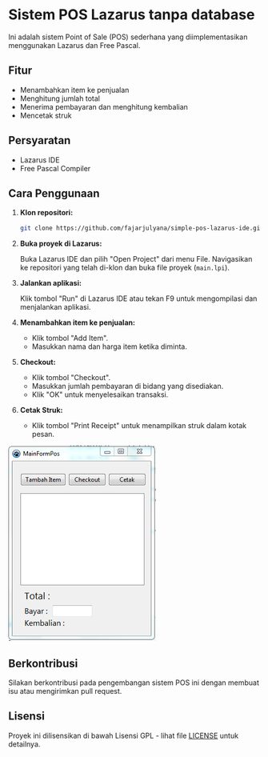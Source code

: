 
# Sistem POS Lazarus tanpa database

Ini adalah sistem Point of Sale (POS) sederhana yang diimplementasikan menggunakan Lazarus dan Free Pascal.

## Fitur

- Menambahkan item ke penjualan
- Menghitung jumlah total
- Menerima pembayaran dan menghitung kembalian
- Mencetak struk

## Persyaratan

- Lazarus IDE
- Free Pascal Compiler

## Cara Penggunaan

1. **Klon repositori:**

   ```bash
   git clone https://github.com/fajarjulyana/simple-pos-lazarus-ide.git
   ```

2. **Buka proyek di Lazarus:**

   Buka Lazarus IDE dan pilih "Open Project" dari menu File. Navigasikan ke repositori yang telah di-klon dan buka file proyek (`main.lpi`).

3. **Jalankan aplikasi:**

   Klik tombol "Run" di Lazarus IDE atau tekan F9 untuk mengompilasi dan menjalankan aplikasi.

4. **Menambahkan item ke penjualan:**

   - Klik tombol "Add Item".
   - Masukkan nama dan harga item ketika diminta.

5. **Checkout:**

   - Klik tombol "Checkout".
   - Masukkan jumlah pembayaran di bidang yang disediakan.
   - Klik "OK" untuk menyelesaikan transaksi.

6. **Cetak Struk:**

   - Klik tombol "Print Receipt" untuk menampilkan struk dalam kotak pesan.

![Screenshot Aplikasi](capture/capture.PNG)

## Berkontribusi

Silakan berkontribusi pada pengembangan sistem POS ini dengan membuat isu atau mengirimkan pull request.

## Lisensi

Proyek ini dilisensikan di bawah Lisensi GPL - lihat file [LICENSE](LICENSE) untuk detailnya.
